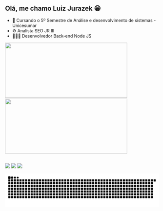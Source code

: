 
<!-- ![GifMario](https://user-images.githubusercontent.com/78305170/140383269-05417a13-57bc-4796-aad9-716bce51c897.gif) -->
## Olá, me chamo Luiz Jurazek 😁

- 🏫 Cursando o 5º Semestre de Análise e desenvolvimento de sistemas - Unicesumar
- ⚙ Analista SEO JR III
- 👨🏾‍💻 Desenvolvedor Back-end Node JS 


<div>
  <a href="beacons.page/luizjurazek">
  <img height="180em" width="400em" src="https://github-readme-stats.vercel.app/api?username=luizjurazek&show_icons=true&theme=algolia&include_all_commits=true&count_private=true"/>
  <img height="180em" width="400em"  src="https://github-readme-stats.vercel.app/api/top-langs/?username=luizjurazek&layout=compact&langs_count=7&theme=algolia"/>
</div> 

  ##
  
  <div> 
  <a href = "mailto:luizjurazek@gmail.com"><img src="https://img.shields.io/badge/-Gmail-%23333?style=for-the-badge&logo=gmail&logoColor=white" target="_blank"></a>
  <a href="https://www.linkedin.com/in/luizjurazek" target="_blank"><img src="https://img.shields.io/badge/-LinkedIn-%230077B5?style=for-the-badge&logo=linkedin&logoColor=white" target="_blank"></a> 
  <a href="https://instagram.com/jurazek_" target="_blank"><img src="https://img.shields.io/badge/-Instagram-%23E4405F?style=for-the-badge&logo=instagram&logoColor=white" target="_blank"></a>
    
  ![Snake animation](https://github.com/luizjurazek/luizjurazek/blob/output/github-contribution-grid-snake.svg)
 
</div>

